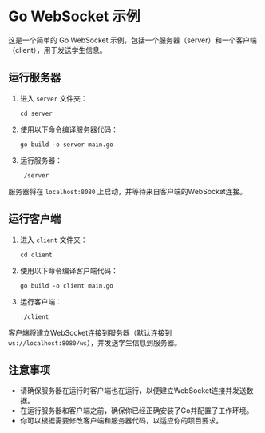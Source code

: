 # Go WebSocket 示例

这是一个简单的 Go WebSocket 示例，包括一个服务器（server）和一个客户端（client），用于发送学生信息。

## 运行服务器

1. 进入 `server` 文件夹：

    ```shell
    cd server
    ```

2. 使用以下命令编译服务器代码：

    ```shell
    go build -o server main.go
    ```

3. 运行服务器：

    ```shell
    ./server
    ```

服务器将在 `localhost:8080` 上启动，并等待来自客户端的WebSocket连接。

## 运行客户端

1. 进入 `client` 文件夹：

    ```shell
    cd client
    ```

2. 使用以下命令编译客户端代码：

    ```shell
    go build -o client main.go
    ```

3. 运行客户端：

    ```shell
    ./client
    ```

客户端将建立WebSocket连接到服务器（默认连接到 `ws://localhost:8080/ws`），并发送学生信息到服务器。

## 注意事项

- 请确保服务器在运行时客户端也在运行，以便建立WebSocket连接并发送数据。
- 在运行服务器和客户端之前，确保你已经正确安装了Go并配置了工作环境。
- 你可以根据需要修改客户端和服务器代码，以适应你的项目要求。

